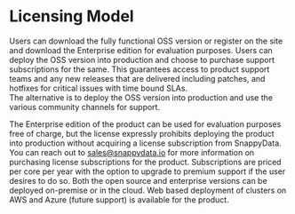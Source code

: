 # Licensing Model

Users can download the fully functional OSS version or register on the site and download the Enterprise edition for evaluation purposes. Users can deploy the OSS version into production and choose to purchase support subscriptions for the same. This guarantees access to product support teams and any new releases that are delivered including patches, and hotfixes for critical issues with time bound SLAs.</br> The alternative is to deploy the OSS version into production and use the various community channels for support.

The Enterprise edition of the product can be used for evaluation purposes free of charge, but the license expressly prohibits deploying the product into production without acquiring a license subscription from SnappyData. </br>You can reach out to [sales@snappydata.io](mailto:sales@snappydata.io) for more information on purchasing license subscriptions for the product. Subscriptions are priced per core per year with the option to upgrade to premium support if the user desires to do so. Both the open source and enterprise versions can be deployed on-premise or in the cloud. Web based deployment of clusters on AWS and Azure (future support) is available for the product.
